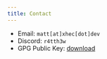 ```yaml
---
title: Contact
---
```


* Email: `matt[at]xhec[dot]dev`
* Discord: `r4tth3w`
* GPG Public Key: [download](/pubkey.asc)